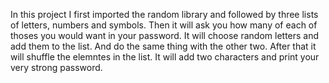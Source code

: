 In this project I first imported the random library and followed by three lists of letters, numbers and symbols. 
Then it will ask you how many of each of thoses you would want in your password. 
It will choose random letters and add them to the list.
And do the same thing with the other two. 
After that it will shuffle the elemntes in the list. 
It will add two characters and print your very strong password. 
